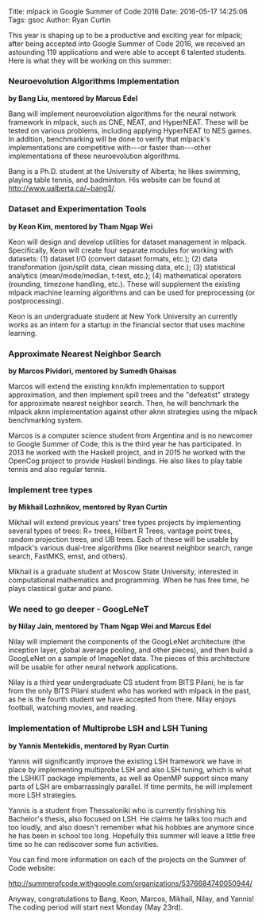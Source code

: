 Title: mlpack in Google Summer of Code 2016
Date: 2016-05-17 14:25:06
Tags: gsoc
Author: Ryan Curtin

This year is shaping up to be a productive and exciting year for mlpack; after
being accepted into Google Summer of Code 2016, we received an astounding 119
applications and were able to accept 6 talented students.  Here is what they
will be working on this summer:

### Neuroevolution Algorithms Implementation
**by Bang Liu, mentored by Marcus Edel**

Bang will implement neuroevolution algorithms for the neural network framework
in mlpack, such as CNE, NEAT, and HyperNEAT.  These will be tested on various
problems, including applying HyperNEAT to NES games.  In addition, benchmarking
will be done to verify that mlpack's implementations are competitive with---or
faster than---other implementations of these neuroevolution algorithms.

Bang is a Ph.D. student at the University of Alberta; he likes swimming, playing
table tennis, and badminton.  His website can be found at
http://www.ualberta.ca/~bang3/.

### Dataset and Experimentation Tools
**by Keon Kim, mentored by Tham Ngap Wei**

Keon will design and develop utilities for dataset management in
mlpack.  Specifically, Keon will create four separate modules for
working with datasets: (1) dataset I/O (convert dataset formats, etc.);
(2) data transformation (join/split data, clean missing data, etc.); (3)
statistical analytics (mean/mode/median, t-test, etc.); (4) mathematical
operators (rounding, timezone handling, etc.).  These will supplement
the existing mlpack machine learning algorithms and can be used for
preprocessing (or postprocessing).

Keon is an undergraduate student at New York University an currently works as an
intern for a startup in the financial sector that uses machine learning.

### Approximate Nearest Neighbor Search
**by Marcos Pividori, mentored by Sumedh Ghaisas**

Marcos will extend the existing knn/kfn implementation to support
approximation, and then implement spill trees and the "defeatist"
strategy for approximate nearest neighbor search.  Then, he will
benchmark the mlpack aknn implementation against other aknn strategies
using the mlpack benchmarking system.

Marcos is a computer science student from Argentina and is no newcomer to Google
Summer of Code; this is the third year he has participated.  In 2013 he worked
with the Haskell project, and in 2015 he worked with the OpenCog project to
provide Haskell bindings.  He also likes to play table tennis and also regular
tennis.

### Implement tree types
**by Mikhail Lozhnikov, mentored by Ryan Curtin**

Mikhail will extend previous years' tree types projects by
implementing several types of trees: R+ trees, Hilbert R Trees, vantage
point trees, random projection trees, and UB trees.  Each of these will
be usable by mlpack's various dual-tree algorithms (like nearest
neighbor search, range search, FastMKS, emst, and others).

Mikhail is a graduate student at Moscow State University, interested in
computational mathematics and programming.  When he has free time, he plays
classical guitar and piano.

### We need to go deeper - GoogLeNeT
**by Nilay Jain, mentored by Tham Ngap Wei and Marcus Edel**

Nilay will implement the components of the GoogLeNet architecture (the
inception layer, global average pooling, and other pieces), and then
build a GoogLeNet on a sample of ImageNet data.  The pieces of this
architecture will be usable for other neural network applications.

Nilay is a third year undergraduate CS student from BITS Pilani; he is far from
the only BITS Pilani student who has worked with mlpack in the past, as he is
the fourth student we have accepted from there.  Nilay enjoys football, watching
movies, and reading.

### Implementation of Multiprobe LSH and LSH Tuning
**by Yannis Mentekidis, mentored by Ryan Curtin**

Yannis will significantly improve the existing LSH framework we have
in place by implementing multiprobe LSH and also LSH tuning, which is
what the LSHKIT package implements, as well as OpenMP support since many
parts of LSH are embarrassingly parallel.  If time permits, he will
implement more LSH strategies.

Yannis is a student from Thessaloniki who is currently finishing his Bachelor's
thesis, also focused on LSH.  He claims he talks too much and too loudly, and
also doesn't remember what his hobbies are anymore since he has been in school
too long.  Hopefully this summer will leave a little free time so he can
rediscover some fun activities.

You can find more information on each of the projects on the Summer of
Code website:

http://summerofcode.withgoogle.com/organizations/5376684740050944/

Anyway, congratulations to Bang, Keon, Marcos, Mikhail, Nilay, and
Yannis!  The coding period will start next Monday (May 23rd).
